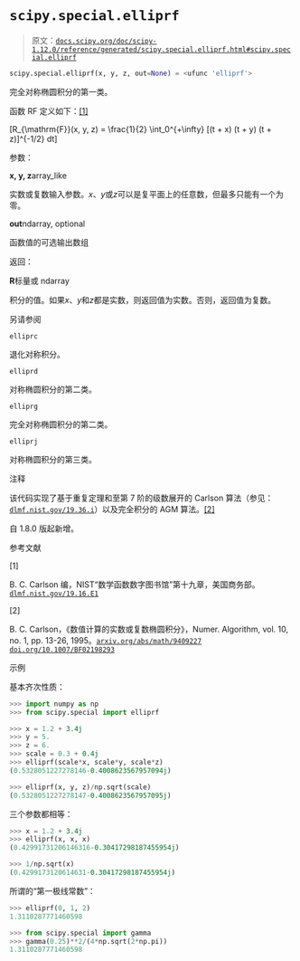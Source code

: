 # `scipy.special.elliprf`

> 原文：[`docs.scipy.org/doc/scipy-1.12.0/reference/generated/scipy.special.elliprf.html#scipy.special.elliprf`](https://docs.scipy.org/doc/scipy-1.12.0/reference/generated/scipy.special.elliprf.html#scipy.special.elliprf)

```py
scipy.special.elliprf(x, y, z, out=None) = <ufunc 'elliprf'>
```

完全对称椭圆积分的第一类。

函数 RF 定义如下：[[1]](#rb30d42eac971-1)

\[R_{\mathrm{F}}(x, y, z) = \frac{1}{2} \int_0^{+\infty} [(t + x) (t + y) (t + z)]^{-1/2} dt\]

参数：

**x, y, z**array_like

实数或复数输入参数。*x*、*y*或*z*可以是复平面上的任意数，但最多只能有一个为零。

**out**ndarray, optional

函数值的可选输出数组

返回：

**R**标量或 ndarray

积分的值。如果*x*、*y*和*z*都是实数，则返回值为实数。否则，返回值为复数。

另请参阅

`elliprc`

退化对称积分。

`elliprd`

对称椭圆积分的第二类。

`elliprg`

完全对称椭圆积分的第二类。

`elliprj`

对称椭圆积分的第三类。

注释

该代码实现了基于重复定理和至第 7 阶的级数展开的 Carlson 算法（参见：[`dlmf.nist.gov/19.36.i`](https://dlmf.nist.gov/19.36.i)）以及完全积分的 AGM 算法。[[2]](#rb30d42eac971-2)

自 1.8.0 版起新增。

参考文献

[1]

B. C. Carlson 编，NIST“数学函数数字图书馆”第十九章，美国商务部。[`dlmf.nist.gov/19.16.E1`](https://dlmf.nist.gov/19.16.E1)

[2]

B. C. Carlson，《数值计算的实数或复数椭圆积分》，Numer. Algorithm, vol. 10, no. 1, pp. 13-26, 1995。[`arxiv.org/abs/math/9409227`](https://arxiv.org/abs/math/9409227) [`doi.org/10.1007/BF02198293`](https://doi.org/10.1007/BF02198293)

示例

基本齐次性质：

```py
>>> import numpy as np
>>> from scipy.special import elliprf 
```

```py
>>> x = 1.2 + 3.4j
>>> y = 5.
>>> z = 6.
>>> scale = 0.3 + 0.4j
>>> elliprf(scale*x, scale*y, scale*z)
(0.5328051227278146-0.4008623567957094j) 
```

```py
>>> elliprf(x, y, z)/np.sqrt(scale)
(0.5328051227278147-0.4008623567957095j) 
```

三个参数都相等：

```py
>>> x = 1.2 + 3.4j
>>> elliprf(x, x, x)
(0.42991731206146316-0.30417298187455954j) 
```

```py
>>> 1/np.sqrt(x)
(0.4299173120614631-0.30417298187455954j) 
```

所谓的“第一极线常数”：

```py
>>> elliprf(0, 1, 2)
1.3110287771460598 
```

```py
>>> from scipy.special import gamma
>>> gamma(0.25)**2/(4*np.sqrt(2*np.pi))
1.3110287771460598 
```
